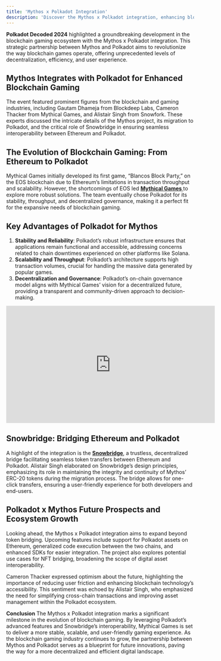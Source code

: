 ```yaml
---
title: 'Mythos x Polkadot Integration'
description: 'Discover the Mythos x Polkadot integration, enhancing blockchain gaming with stability, scalability, and seamless interoperability'
---
```

**Polkadot Decoded 2024** highlighted a groundbreaking development in the blockchain gaming ecosystem with the Mythos x Polkadot integration. This strategic partnership between Mythos and Polkadot aims to revolutionize the way blockchain games operate, offering unprecedented levels of decentralization, efficiency, and user experience.

## Mythos Integrates with Polkadot for Enhanced Blockchain Gaming
The event featured prominent figures from the blockchain and gaming industries, including Gautam Dhameja from Blockdeep Labs, Cameron Thacker from Mythical Games, and Alistair Singh from Snowfork. These experts discussed the intricate details of the Mythos project, its migration to Polkadot, and the critical role of Snowbridge in ensuring seamless interoperability between Ethereum and Polkadot.

## **The Evolution of Blockchain Gaming: From Ethereum to Polkadot**
Mythical Games initially developed its first game, “Blancos Block Party,” on the EOS blockchain due to Ethereum’s limitations in transaction throughput and scalability. However, the shortcomings of EOS led [**Mythical Games** ](https://dablock.com/dapps/mythos-chain/)to explore more robust solutions. The team eventually chose Polkadot for its stability, throughput, and decentralized governance, making it a perfect fit for the expansive needs of blockchain gaming.

## Key Advantages of Polkadot for Mythos
1. **Stability and Reliability**: Polkadot’s robust infrastructure ensures that applications remain functional and accessible, addressing concerns related to chain downtimes experienced on other platforms like Solana.
2. **Scalability and Throughput**: Polkadot’s architecture supports high transaction volumes, crucial for handling the massive data generated by popular games.
3. **Decentralization and Governance**: Polkadot’s on-chain governance model aligns with Mythical Games’ vision for a decentralized future, providing a transparent and community-driven approach to decision-making.

<iframe allowfullscreen="allowfullscreen" frameborder="0" height="315" src="https://www.youtube.com/embed/pc7hqRADmPQ?si=y1uuknEZi0MyCMbY" title="YouTube video player" width="560"></iframe>

## Snowbridge: Bridging Ethereum and Polkadot
A highlight of the integration is the [**Snowbridge**](https://dablock.com/dapps/snowbridge/), a trustless, decentralized bridge facilitating seamless token transfers between Ethereum and Polkadot. Alistair Singh elaborated on Snowbridge’s design principles, emphasizing its role in maintaining the integrity and continuity of Mythos’ ERC-20 tokens during the migration process. The bridge allows for one-click transfers, ensuring a user-friendly experience for both developers and end-users.

## Polkadot x Mythos Future Prospects and Ecosystem Growth
Looking ahead, the Mythos x Polkadot integration aims to expand beyond token bridging. Upcoming features include support for Polkadot assets on Ethereum, generalized code execution between the two chains, and enhanced SDKs for easier integration. The project also explores potential use cases for NFT bridging, broadening the scope of digital asset interoperability.

Cameron Thacker expressed optimism about the future, highlighting the importance of reducing user friction and enhancing blockchain technology’s accessibility. This sentiment was echoed by Alistair Singh, who emphasized the need for simplifying cross-chain transactions and improving asset management within the Polkadot ecosystem.

**Conclusion**
The Mythos x Polkadot integration marks a significant milestone in the evolution of blockchain gaming. By leveraging Polkadot’s advanced features and Snowbridge’s interoperability, Mythical Games is set to deliver a more stable, scalable, and user-friendly gaming experience. As the blockchain gaming industry continues to grow, the partnership between Mythos and Polkadot serves as a blueprint for future innovations, paving the way for a more decentralized and efficient digital landscape.
